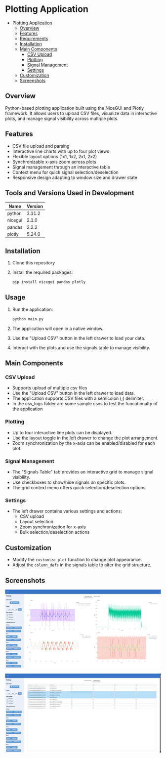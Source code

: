 # Plotting Application

- [Plotting Application](#plotting-application)
  - [Overview](#overview)
  - [Features](#features)
  - [Requirements](#requirements)
  - [Installation](#installation)
  - [Main Components](#main-components)
    - [CSV Upload](#csv-upload)
    - [Plotting](#plotting)
    - [Signal Management](#signal-management)
    - [Settings](#settings)
  - [Customization](#customization)
  - [Screenshots](#screenshots)

## Overview

Python-based plotting application built using the NiceGUI and Plotly framework. It allows users to upload CSV files, visualize data in interactive plots, and manage signal visibility across multiple plots.

## Features

- CSV file upload and parsing
- Interactive line charts with up to four plot views
- Flexible layout options (1x1, 1x2, 2x1, 2x2)
- Synchronizable x-axis zoom across plots
- Signal management through an interactive table
- Context menu for quick signal selection/deselection
- Responsive design adapting to window size and drawer state

## Tools and Versions Used in Development

| Name    | Version |
|---------|---------|
| python  | 3.11.2  |
| nicegui | 2.1.0   |
| pandas  | 2.2.2   |
| plotly  | 5.24.0  |

## Installation

1. Clone this repository
2. Install the required packages:

    ```bash
   pip install nicegui pandas plotly
   ```

## Usage

1. Run the application:

   ```bash
   python main.py
   ```

2. The application will open in a native window.
3. Use the "Upload CSV" button in the left drawer to load your data.
4. Interact with the plots and use the signals table to manage visibility.

## Main Components

### CSV Upload

- Supports upload of multiple csv files
- Use the "Upload CSV" button in the left drawer to load data.
- The application supports CSV files with a semicolon (;) delimiter.
- In the csv_logs folder are some sample csvs to test the funcationalty of the application

### Plotting

- Up to four interactive line plots can be displayed.
- Use the layout toggle in the left drawer to change the plot arrangement.
- Zoom synchronization by the x-axis can be enabled/disabled for each plot.

### Signal Management

- The "Signals Table" tab provides an interactive grid to manage signal visibility.
- Use checkboxes to show/hide signals on specific plots.
- The grid context menu offers quick selection/deselection options.

### Settings

- The left drawer contains various settings and actions:
  - CSV upload
  - Layout selection
  - Zoom synchronization for x-axis
  - Bulk selection/deselection actions

## Customization

- Modify the `customize_plot` function to change plot appearance.
- Adjust the `column_defs` in the signals table to alter the grid structure.

## Screenshots

![linechartview](/img/linechartview.png)

![signalstable](/img/signalstable.png)
